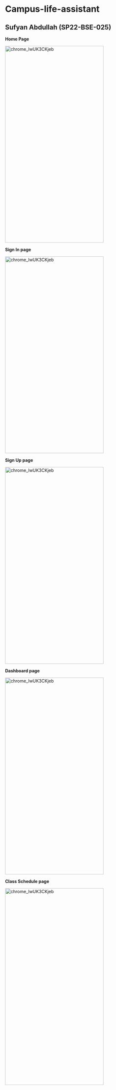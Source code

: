 # Campus-life-assistant

## Sufyan Abdullah (SP22-BSE-025)

**Home Page**

<img width="320" height="640" alt="chrome_lwUK3CKjeb" src="https://github.com/user-attachments/assets/94fc977e-1631-425a-9ebf-190749645d90" />

**Sign In page**

<img width="320" height="640" alt="chrome_lwUK3CKjeb" src="https://github.com/user-attachments/assets/2bb13c56-a86d-4d0f-9c25-0746ab0856cf" />

**Sign Up page**

<img width="320" height="640" alt="chrome_lwUK3CKjeb" src="https://github.com/user-attachments/assets/37f623f6-8494-4d83-9206-4a43a1362772" />

**Dashboard page**

<img width="320" height="640" alt="chrome_lwUK3CKjeb" src="https://github.com/user-attachments/assets/63551b86-54f9-4b12-bd19-75ea2aedff50" />

**Class Schedule page**

<img width="320" height="640" alt="chrome_lwUK3CKjeb" src="https://github.com/user-attachments/assets/421ee80c-6e59-41ac-a646-e2784c256461" />
